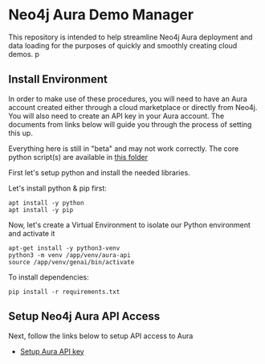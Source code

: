 # Neo4j Aura Demo Manager

This repository is intended to help streamline Neo4j Aura deployment and data loading for the purposes of quickly and smoothly creating cloud demos. p

## Install Environment

In order to make use of these procedures, you will need to have an Aura account created either through a cloud marketplace or directly from Neo4j. You will also need to create an API key in your Aura account. The documents from links below will guide you through the process of setting this up.

Everything here is still in "beta" and may not work correctly. The core python script(s) are available in [this folder](scripts)

First let's setup python and install the needed libraries.

Let's install python & pip first:

    apt install -y python
    apt install -y pip

Now, let's create a Virtual Environment to isolate our Python environment and activate it

    apt-get install -y python3-venv
    python3 -m venv /app/venv/aura-api
    source /app/venv/genai/bin/activate

To install dependencies:

    pip install -r requirements.txt

## Setup Neo4j Aura API Access 

Next, follow the links below to setup API access to Aura
- [Setup Aura API key](01-setup_aura_api/01_setup_aura_api.ipynb)
